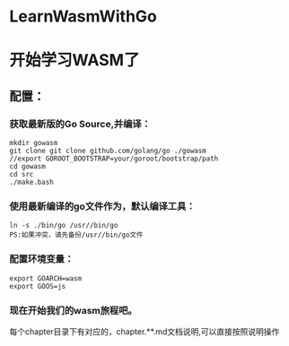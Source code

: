 # LearnWasmWithGo
# 开始学习WASM了

## 配置：
### 获取最新版的Go Source,并编译：
    mkdir gowasm
    git clone git clone github.com/golang/go ./gowasm
    //export GOROOT_BOOTSTRAP=your/goroot/bootstrap/path
    cd gowasm
    cd src
    ./make.bash

### 使用最新编译的go文件作为，默认编译工具：
    ln -s ./bin/go /usr//bin/go
    PS:如果冲突，请先备份/usr//bin/go文件

### 配置环境变量：
    export GOARCH=wasm
    export GOOS=js

### 现在开始我们的wasm旅程吧。
每个chapter目录下有对应的，chapter.**.md文档说明,可以直接按照说明操作
